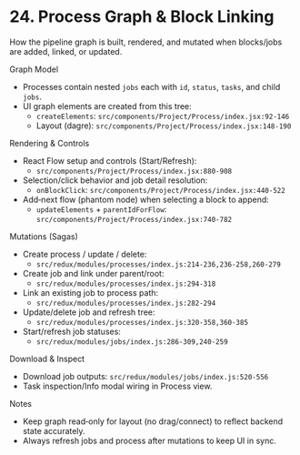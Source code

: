 # 24. Process Graph & Block Linking

How the pipeline graph is built, rendered, and mutated when blocks/jobs are added, linked, or updated.

Graph Model
- Processes contain nested `jobs` each with `id`, `status`, `tasks`, and child `jobs`.
- UI graph elements are created from this tree:
  - `createElements`: `src/components/Project/Process/index.jsx:92-146`
  - Layout (dagre): `src/components/Project/Process/index.jsx:148-190`

Rendering & Controls
- React Flow setup and controls (Start/Refresh):
  - `src/components/Project/Process/index.jsx:880-908`
- Selection/click behavior and job detail resolution:
  - `onBlockClick`: `src/components/Project/Process/index.jsx:440-522`
- Add‑next flow (phantom node) when selecting a block to append:
  - `updateElements` + `parentIdForFlow`: `src/components/Project/Process/index.jsx:740-782`

Mutations (Sagas)
- Create process / update / delete:
  - `src/redux/modules/processes/index.js:214-236,236-258,260-279`
- Create job and link under parent/root:
  - `src/redux/modules/processes/index.js:294-318`
- Link an existing job to process path:
  - `src/redux/modules/processes/index.js:282-294`
- Update/delete job and refresh tree:
  - `src/redux/modules/processes/index.js:320-358,360-385`
- Start/refresh job statuses:
  - `src/redux/modules/jobs/index.js:286-309,240-259`

Download & Inspect
- Download job outputs: `src/redux/modules/jobs/index.js:520-556`
- Task inspection/Info modal wiring in Process view.

Notes
- Keep graph read‑only for layout (no drag/connect) to reflect backend state accurately.
- Always refresh jobs and process after mutations to keep UI in sync.

